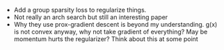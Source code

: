 - Add a group sparsity loss to regularize things.
- Not really an arch search but still an interesting paper
- Why they use prox-gradient descent is beyond my understanding. g(x) is not convex anyway, why not take gradient of everything? May be momentum hurts the regularizer? Think about this at some point
